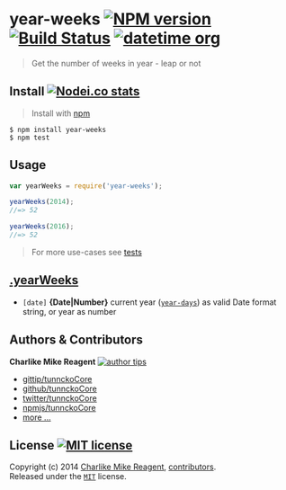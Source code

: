 # year-weeks [![NPM version][npmjs-img]][npmjs-url] [![Build Status][travis-img]][travis-url] [![datetime org][datetime-img]][datetime-url]
> Get the number of weeks in year - leap or not


## Install [![Nodei.co stats][npmjs-ico]][npmjs-url] 
> Install with [npm](https://npmjs.org)

```
$ npm install year-weeks
$ npm test
```


## Usage
```js
var yearWeeks = require('year-weeks');

yearWeeks(2014);
//=> 52

yearWeeks(2016);
//=> 52
```
> For more use-cases see [tests](./test.js)



## [.yearWeeks](index.js#L18)
- `[date]` **{Date|Number}** current year ([`year-days`](https://github.com/sindresorhus/year-days)) as valid Date format string, or year as number


## Authors & Contributors
**Charlike Mike Reagent** [![author tips][author-gittip-img]][author-gittip]
+ [gittip/tunnckoCore][author-gittip]
+ [github/tunnckoCore][author-github]
+ [twitter/tunnckoCore][author-twitter]
+ [npmjs/tunnckoCore][author-npmjs]
+ [more ...][contrib-more]


## License [![MIT license][license-img]][license-url]
Copyright (c) 2014 [Charlike Mike Reagent][contrib-more], [contributors][contrib-graf].  
Released under the [`MIT`][license-url] license.


[npmjs-url]: http://npm.im/year-weeks
[npmjs-img]: http://img.shields.io/npm/v/year-weeks.svg
[npmjs-ico]: https://nodei.co/npm/year-weeks.svg?mini=true

[coveralls-url]: https://coveralls.io/r/datetime/year-weeks?branch=master
[coveralls-img]: https://img.shields.io/coveralls/datetime/year-weeks.svg

[license-url]: https://github.com/datetime/year-weeks/blob/master/license.md
[license-img]: http://img.shields.io/badge/license-MIT-blue.svg

[travis-url]: https://travis-ci.org/datetime/year-weeks
[travis-img]: https://travis-ci.org/datetime/year-weeks.svg

[depstat-url]: https://david-dm.org/datetime/year-weeks
[depstat-img]: https://david-dm.org/datetime/year-weeks.svg

[author-gittip-img]: http://img.shields.io/gittip/tunnckoCore.svg
[author-gittip]: https://www.gittip.com/tunnckoCore
[author-github]: https://github.com/tunnckoCore
[author-twitter]: https://twitter.com/tunnckoCore
[author-npmjs]: https://npmjs.org/~tunnckocore

[contrib-more]: http://j.mp/1stW47C
[contrib-graf]: https://github.com/datetime/year-weeks/graphs/contributors

[datetime-img]: http://img.shields.io/badge/datetime-approved-brightgreen.svg
[datetime-url]: https://github.com/datetime